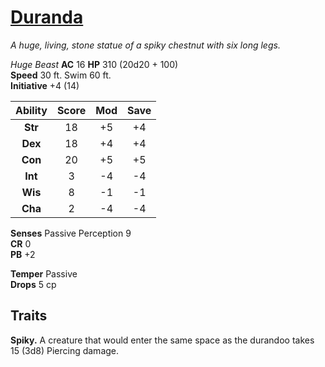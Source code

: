 # [Duranda](https://hollowknight.wiki/w/Durandoo)

*A huge, living, stone statue of a spiky chestnut with six long legs.*

*Huge Beast*
**AC** 16
**HP** 310 (20d20 + 100)  
**Speed** 30 ft. Swim 60 ft.  
**Initiative** +4 (14)  

| Ability | Score | Mod | Save |
|:-------:|:-----:|:---:|:----:|
| **Str** | 18    | +5  | +4   |
| **Dex** | 18    | +4  | +4   |
| **Con** | 20    | +5  | +5   |
| **Int** | 3     | -4  | -4   |
| **Wis** | 8     | -1  | -1   |
| **Cha** | 2     | -4  | -4   |

**Senses** Passive Perception 9  
**CR** 0  
**PB** +2  

**Temper** Passive  
**Drops** 5 cp  

## Traits

**Spiky.** A creature that would enter the same space as the durandoo takes 15 (3d8) Piercing damage.
